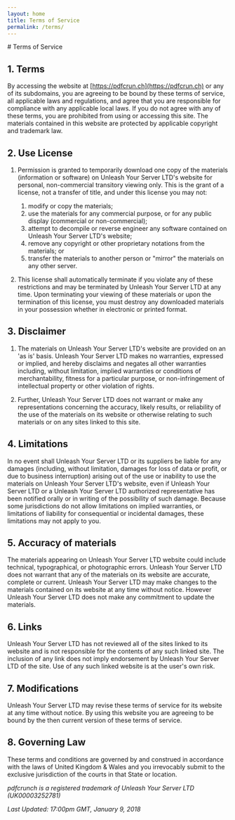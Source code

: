 ```yaml
---
layout: home
title: Terms of Service
permalink: /terms/
---
```

<div class="divider">
# Terms of Service
</div>


<div class="section">

## 1. Terms

By accessing the website at [https://pdfcrun.ch](https://pdfcrun.ch) or any of its subdomains, you are agreeing to be bound by these terms of service, all applicable laws and regulations, and agree that you are responsible for compliance with any applicable local laws. If you do not agree with any of these terms, you are prohibited from using or accessing this site. The materials contained in this website are protected by applicable copyright and trademark law.

## 2. Use License

  
    
1. Permission is granted to temporarily download one copy of the materials (information or software) on Unleash Your Server LTD's website for personal, non-commercial transitory viewing only. This is the grant of a license, not a transfer of title, and under this license you may not:

    1. modify or copy the materials;
    2. use the materials for any commercial purpose, or for any public display (commercial or non-commercial);
    3. attempt to decompile or reverse engineer any software contained on Unleash Your Server LTD's website;
    4. remove any copyright or other proprietary notations from the materials; or
    5. transfer the materials to another person or "mirror" the materials on any other server.

2. This license shall automatically terminate if you violate any of these restrictions and may be terminated by Unleash Your Server LTD at any time. Upon terminating your viewing of these materials or upon the termination of this license, you must destroy any downloaded materials in your possession whether in electronic or printed format.
  

## 3. Disclaimer

  
1. The materials on Unleash Your Server LTD's website are provided on an 'as is' basis. Unleash Your Server LTD makes no warranties, expressed or implied, and hereby disclaims and negates all other warranties including, without limitation, implied warranties or conditions of merchantability, fitness for a particular purpose, or non-infringement of intellectual property or other violation of rights.

2. Further, Unleash Your Server LTD does not warrant or make any representations concerning the accuracy, likely results, or reliability of the use of the materials on its website or otherwise relating to such materials or on any sites linked to this site.
  

## 4. Limitations

In no event shall Unleash Your Server LTD or its suppliers be liable for any damages (including, without limitation, damages for loss of data or profit, or due to business interruption) arising out of the use or inability to use the materials on Unleash Your Server LTD's website, even if Unleash Your Server LTD or a Unleash Your Server LTD authorized representative has been notified orally or in writing of the possibility of such damage. Because some jurisdictions do not allow limitations on implied warranties, or limitations of liability for consequential or incidental damages, these limitations may not apply to you.

## 5. Accuracy of materials

The materials appearing on Unleash Your Server LTD website could include technical, typographical, or photographic errors. Unleash Your Server LTD does not warrant that any of the materials on its website are accurate, complete or current. Unleash Your Server LTD may make changes to the materials contained on its website at any time without notice. However Unleash Your Server LTD does not make any commitment to update the materials.

## 6. Links

Unleash Your Server LTD has not reviewed all of the sites linked to its website and is not responsible for the contents of any such linked site. The inclusion of any link does not imply endorsement by Unleash Your Server LTD of the site. Use of any such linked website is at the user's own risk.

## 7. Modifications

Unleash Your Server LTD may revise these terms of service for its website at any time without notice. By using this website you are agreeing to be bound by the then current version of these terms of service.

## 8. Governing Law

These terms and conditions are governed by and construed in accordance with the laws of United Kingdom & Wales and you irrevocably submit to the exclusive jurisdiction of the courts in that State or location.

*pdfcrunch is a registered trademark of Unleash Your Server LTD (UK00003252781)*

*Last Updated: 17:00pm GMT, January 9, 2018*

</div>
